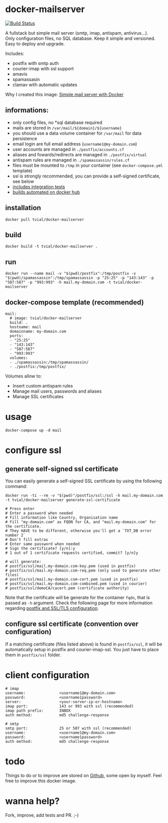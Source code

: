 # docker-mailserver

[![Build Status](https://travis-ci.org/tomav/docker-mailserver.svg?branch=master)](https://travis-ci.org/tomav/docker-mailserver)

A fullstack but simple mail server (smtp, imap, antispam, antivirus...).  
Only configuration files, no SQL database. Keep it simple and versioned.  
Easy to deploy and upgrade.  

Includes:

- postfix with smtp auth
- courier-imap with ssl support
- amavis
- spamassasin
- clamav with automatic updates

Why I created this image: [Simple mail server with Docker](http://tvi.al/simple-mail-server-with-docker/)

## informations:

- only config files, no *sql database required
- mails are stored in `/var/mail/${domain}/${username}`
- you should use a data volume container for `/var/mail` for data persistence
- email login are full email address (`username1@my-domain.com`)
- user accounts are managed in `./postfix/accounts.cf`
- aliases and fowards/redirects are managed in `./postfix/virtual`
- antispam rules are managed in `./spamassassin/rules.cf`
- files must be mounted to `/tmp` in your container (see `docker-compose.yml` template)
- ssl is strongly recommended, you can provide a self-signed certificate, see below
- [includes integration tests](https://travis-ci.org/tomav/docker-mailserver) 
- [builds automated on docker hub](https://hub.docker.com/r/tvial/docker-mailserver/)

## installation

	docker pull tvial/docker-mailserver

## build

	docker build -t tvial/docker-mailserver .

## run

	docker run --name mail -v "$(pwd)/postfix":/tmp/postfix -v "$(pwd)/spamassassin":/tmp/spamassassin -p "25:25" -p "143:143" -p "587:587" -p "993:993" -h mail.my-domain.com -t tvial/docker-mailserver

## docker-compose template (recommended)

	mail:
	  # image: tvial/docker-mailserver
	  build: .
	  hostname: mail
	  domainname: my-domain.com
	  ports:
	  - "25:25"
	  - "143:143"
	  - "587:587"
	  - "993:993"
	  volumes:
	  - ./spamassassin:/tmp/spamassassin/
	  - ./postfix:/tmp/postfix/

Volumes allow to:

- Insert custom antispam rules
- Manage mail users, passwords and aliases
- Manage SSL certificates

# usage

	docker-compose up -d mail

# configure ssl

## generate self-signed ssl certificate

You can easily generate a self-signed SSL certificate by using the following command:

	docker run -ti --rm -v "$(pwd)"/postfix/ssl:/ssl -h mail.my-domain.com -t tvial/docker-mailserver generate-ssl-certificate

	# Press enter
	# Enter a password when needed
	# Fill information like Country, Organisation name
	# Fill "my-domain.com" as FQDN for CA, and "mail.my-domain.com" for the certificate.
	# They HAVE to be different, otherwise you'll get a `TXT_DB error number 2`
	# Don't fill extras
	# Enter same password when needed
	# Sign the certificate? [y/n]:y
	# 1 out of 1 certificate requests certified, commit? [y/n]y

	# will generate:
	# postfix/ssl/mail.my-domain.com-key.pem (used in postfix)
	# postfix/ssl/mail.my-domain.com-req.pem (only used to generate other files)
	# postfix/ssl/mail.my-domain.com-cert.pem (used in postfix)
	# postfix/ssl/mail.my-domain.com-combined.pem (used in courier)
	# postfix/ssl/demoCA/cacert.pem (certificate authority)

Note that the certificate will be generate for the container `fqdn`, that is passed as `-h` argument.
Check the following page for more information regarding [postfix and SSL/TLS configuration](http://www.mad-hacking.net/documentation/linux/applications/mail/using-ssl-tls-postfix-courier.xml).

## configure ssl certificate (convention over configuration)

If a matching certificate (files listed above) is found in `postfix/ssl`, it will be automatically setup in postfix and courier-imap-ssl. You just have to place them in `postfix/ssl` folder.

# client configuration

	# imap
	username:  				<username1@my-domain.com>
	password:  				<username1password>
	server:    				<your-server-ip-or-hostname>
	imap port: 				143 or 993 with ssl (recommended)
	imap path prefix:		INBOX
	auth method:			md5 challenge-response

	# smtp
	smtp port:				25 or 587 with ssl (recommended)
	username:  				<username1@my-domain.com>
	password:  				<username1password>
	auth method:			md5 challenge-response

# todo

Things to do or to improve are stored on [Github](https://github.com/tomav/docker-mailserver/issues), some open by myself.
Feel free to improve this docker image.

# wanna help?

Fork, improve, add tests and PR. ;-)
